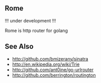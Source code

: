 ## Rome

!!! under development !!!

Rome is http router for golang

## See Also

- http://github.com/bmizerany/sinatra
- http://en.wikipedia.org/wiki/Trie
- http://github.com/ant0ine/go-urlrouter
- http://github.com/berrington/routington
